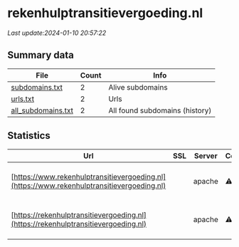 # rekenhulptransitievergoeding.nl
*Last update:2024-01-10 20:57:22*
## Summary data
| File       | Count | Info |
|------------|-------|------|
|[subdomains.txt](/data/rekenhulptransitievergoeding/subdomains.txt)|2|Alive subdomains|
|[urls.txt](/data/rekenhulptransitievergoeding/urls.txt)|2|Urls|
|[all_subdomains.txt](/data/rekenhulptransitievergoeding/all_subdomains.txt)|2|All found subdomains (history)|
## Statistics
| Url | SSL | Server | Cookie | HSTS | CSP | XFO | XXP | RP | Tech |
|------------|-------|------|------|------|------|------|------|------|------|
|[https://www.rekenhulptransitievergoeding.nl](https://www.rekenhulptransitievergoeding.nl)| |apache|:warning: |:white_check_mark: |:white_check_mark: |:white_check_mark: |:white_check_mark: |Apache HTTP Server B...|
|[https://rekenhulptransitievergoeding.nl](https://rekenhulptransitievergoeding.nl)| |apache|:warning: |:white_check_mark: |:white_check_mark: |:white_check_mark: |:white_check_mark: |Apache HTTP Server B...|